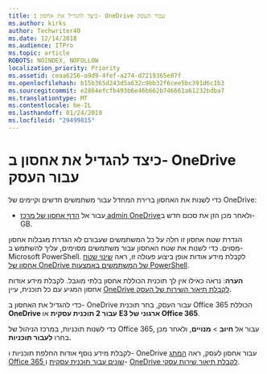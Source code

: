 ```yaml
---
title: כיצד להגדיל את אחסון ב- OneDrive עבור העסק
ms.author: kirks
author: Techwriter40
ms.date: 12/14/2018
ms.audience: ITPro
ms.topic: article
ROBOTS: NOINDEX, NOFOLLOW
localization_priority: Priority
ms.assetid: ceaa6256-a9d9-4fef-a274-d7219365e07f
ms.openlocfilehash: b15b365d243d5a632c9bb32f6cee5bc391d6c1b3
ms.sourcegitcommit: e2864efcfb493b6e46b662b746661a61232bdba7
ms.translationtype: MT
ms.contentlocale: he-IL
ms.lasthandoff: 01/24/2019
ms.locfileid: "29499815"
---
```

# <a name="how-to-increase-storage-in-onedrive-for-business"></a>כיצד להגדיל את אחסון ב- OneDrive עבור העסק

כדי לשנות את האחסון ברירת המחדל עבור משתמשים חדשים וקיימים של OneDrive:
  
- עבור אל [הדף אחסון של מרכז admin OneDrive](https://admin.onedrive.com/?v=StorageSettings)ולאחר מכן הזן את סכום חדש ב- GB.
    
הגדרת שטח אחסון זו חלה על כל המשתמשים שעבורם לא הגדרת מגבלות אחסון מסוים. כדי לשנות את שטח האחסון עבור משתמשים מסוימים, עליך להשתמש ב- Microsoft PowerShell. לקבלת מידע אודות אופן ביצוע פעולה זו, ראה [שינוי שטח אחסון של OneDrive של המשתמשים באמצעות PowerShell](https://go.microsoft.com/fwlink/?linkid=866402). 
  
 **הערה**: נראה כאילו אין לך תוכנית הכוללת אחסון בלתי מוגבל. לקבלת מידע אודות אחסון המגיע עם כל תוכנית, עיין [OneDrive לקבלת תיאור השירות של העסק](https://go.microsoft.com/fwlink/p/?LinkID=826071).
  
כדי להגדיל את האחסון ב- OneDrive עבור העסק, בחר תוכנית Office 365 הכוללת **OneDrive עבור 2 תוכנית עסקית** או **E3 ארגוני של Office 365**. 
  
כדי לשנות תוכניות, במרכז הניהול של Office 365, עבור אל **חיוב** \> **מנויים**, ולאחר מכן בחרו **לעבור תוכניות.**
  
לקבלת מידע נוסף אודות החלפת תוכניות ו- OneDrive עבור אחסון לעסק, ראה [המתג Office 365 שונים עבור תוכנית עסקית](https://go.microsoft.com/fwlink/?LinkId=2031117) ו- [OneDrive לקבלת תיאור שירות עסקי](https://go.microsoft.com/fwlink/?LinkId-2031122).
  

